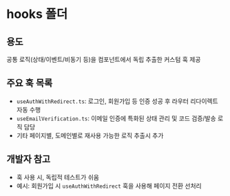 
# hooks 폴더

## 용도
공통 로직(상태/이벤트/비동기 등)을 컴포넌트에서 독립 추출한 커스텀 훅 제공

## 주요 훅 목록
- `useAuthWithRedirect.ts`: 로그인, 회원가입 등 인증 성공 후 라우터 리다이렉트 자동 수행
- `useEmailVerification.ts`: 이메일 인증에 특화된 상태 관리 및 코드 검증/발송 로직 담당
- 기타 페이지별, 도메인별로 재사용 가능한 로직 추출시 추가

## 개발자 참고
- 훅 사용 시, 독립적 테스트가 쉬움
- 예시: 회원가입 시 `useAuthWithRedirect` 훅을 사용해 페이지 전환 선처리
